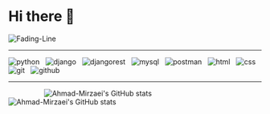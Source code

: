 # Hi there 👋
![Fading-Line](https://user-images.githubusercontent.com/74038190/212284100-561aa473-3905-4a80-b561-0d28506553ee.gif)

<!--
![home](https://user-images.githubusercontent.com/74038190/225813708-98b745f2-7d22-48cf-9150-083f1b00d6c9.gif)
-->
---

![python](https://img.shields.io/badge/Python-FFD43B?style=for-the-badge&logo=python&logoColor=blue) &nbsp; ![django](https://img.shields.io/badge/Django-092E20?style=for-the-badge&logo=django&logoColor=green) &nbsp; ![djangorest](https://img.shields.io/badge/django%20rest-ff1709?style=for-the-badge&logo=django&logoColor=white) &nbsp; ![mysql](https://img.shields.io/badge/MySQL-005C84?style=for-the-badge&logo=mysql&logoColor=white) &nbsp; ![postman](https://img.shields.io/badge/Postman-FF6C37?style=for-the-badge&logo=Postman&logoColor=white) &nbsp; ![html](https://img.shields.io/badge/HTML5-E34F26?style=for-the-badge&logo=html5&logoColor=white) &nbsp; ![css](https://img.shields.io/badge/CSS3-1572B6?style=for-the-badge&logo=css3&logoColor=white) &nbsp; ![git](https://img.shields.io/badge/GIT-E44C30?style=for-the-badge&logo=git&logoColor=white) &nbsp; ![github](https://img.shields.io/badge/GitHub-100000?style=for-the-badge&logo=github&logoColor=white)

---

&nbsp; &nbsp; &nbsp; &nbsp; &nbsp; &nbsp; &nbsp; &nbsp; &nbsp; ![Ahmad-Mirzaei's GitHub stats](https://github-readme-stats.vercel.app/api/top-langs/?username=Ahmad-Mirzaei&layout=donut) &nbsp; &nbsp; &nbsp; &nbsp; ![Ahmad-Mirzaei's GitHub stats](https://github-readme-stats.vercel.app/api?username=Ahmad-Mirzaei&show_icons=true&theme=merko) 

<!--
**Ahmad-Mirzaei/Ahmad-Mirzaei** is a ✨ _special_ ✨ repository because its `README.md` (this file) appears on your GitHub profile.

Here are some ideas to get you started:

- 🔭 I’m currently working on ...
- 🌱 I’m currently learning ...
- 👯 I’m looking to collaborate on ...
- 🤔 I’m looking for help with ...
- 💬 Ask me about ...
- 📫 How to reach me: ...
- 😄 Pronouns: ...
- ⚡ Fun fact: ...
-->
